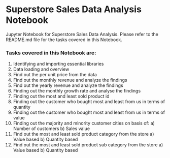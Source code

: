 # Superstore Sales Data Analysis Notebook
Jupyter Notebook for Superstore Sales Data Analysis. Please refer to the README.md file for the tasks covered in this Notebook.

### Tasks covered in this Notebook are:

  1. Identifying and importing essential libraries
  2. Data loading and overview
  3. Find out the per unit price from the data
  4. Find out the monthly revenue and analyze the findings
  5. Find out the yearly revenue and analyze the findings
  6. Finding out the monthly growth rate and analyse the findings
  7. Finding out the most and least sold product id
  8. Finding out the customer who bought most and least from us in terms of quantity
  9. Finding out the customer who bought most and least from us in terms of value
  10. Finding out the majority and minority customer cities on basis of: a) Number of customers b) Sales value
  11. Find out the most and least sold product category from the store a) Value based b) Quantity based
  12. Find out the most and least sold product sub category from the store a) Value based b) Quantity based
